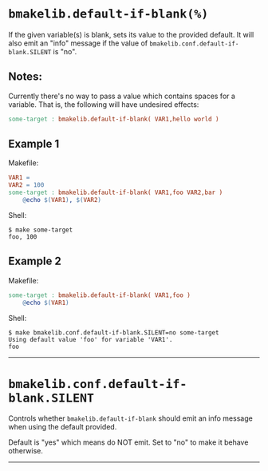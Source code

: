 # `bmakelib.default-if-blank(%)`

If the given variable(s) is blank, sets its value to the provided default.
It will also emit an "info" message if the value of `bmakelib.conf.default-if-blank.SILENT` is
"no".


## Notes:

Currently there's no way to pass a value which contains spaces for a variable.  That is, the
following will have undesired effects:

```Makefile
some-target : bmakelib.default-if-blank( VAR1,hello world )
```

##  Example 1

Makefile:

```Makefile
VAR1 =
VAR2 = 100
some-target : bmakelib.default-if-blank( VAR1,foo VAR2,bar )
	@echo $(VAR1), $(VAR2)
```

Shell:

```
$ make some-target
foo, 100
```

##  Example 2

Makefile:

```Makefile
some-target : bmakelib.default-if-blank( VAR1,foo )
	@echo $(VAR1)
```

Shell:

```
$ make bmakelib.conf.default-if-blank.SILENT=no some-target
Using default value 'foo' for variable 'VAR1'.
foo
```

---

# `bmakelib.conf.default-if-blank.SILENT`

Controls whether `bmakelib.default-if-blank` should emit an info message when using the default
provided.

Default is "yes" which means do NOT emit.
Set to "no" to make it behave otherwise.

---


